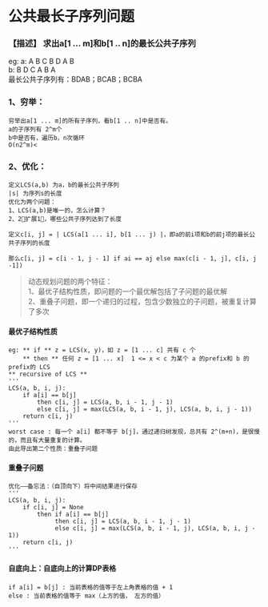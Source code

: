# 公共最长子序列问题

### **【描述】** 求出a[1 ... m]和b[1 .. n]的最长公共子序列

eg:	a: A B C B D A B <br>
	b: B D C A B A  <br>
最长公共子序列有：BDAB；BCAB；BCBA <br>

### 1、穷举：
	穷举出a[1 ... m]的所有子序列，看b[1 .. n]中是否有。 
	a的子序列有 2^m个 
	b中是否有，遍历b，n次循环 
	O(n2^m)<
### 2、优化：
	定义LCS(a,b) 为a，b的最长公共子序列 
	|s| 为序列s的长度 
	优化为两个问题： 
	1、LCS(a,b)是唯一的，怎么计算？ 
	2、2⃣️扩展1⃣️，哪些公共子序列达到了长度 

	定义c[i, j] = | LCS(a[1 ... i], b[1 ... j) |，即a的前i项和b的前j项的最长公共子序列的长度

	那么c[i, j] = c[i - 1, j - 1] if ai == aj else max(c[i - 1, j], c[i, j -1])
	
> 动态规划问题的两个特征：<br>
> 1、最优子结构性质，即问题的一个最优解包括了子问题的最优解 <br>
> 2、重叠子问题，即一个递归的过程，包含少数独立的子问题，被重复计算了多次 <br>

#### 最优子结构性质
	eg: ** if ** z = LCS(x, y)，如 z = [1 ... c] 共有 c 个
		** then ** 任何 z = [1 ... x]  1 <= x < c 为某个 a 的prefix和 b 的prefix的 LCS
	** recursive of LCS **
	'''
	LCS(a, b, i, j):
		if a[i] == b[j]
			then c[i, j] = LCS(a, b, i - 1, j - 1)
			else c[i, j] = max(LCS(a, b, i - 1, j), LCS(a, b, i, j - 1))
		return c[i, j)
	'''
	worst case : 每一个 a[i] 都不等于 b[j]，通过递归树发现，总共有 2^(m+n)，是很慢的，而且有大量重复的计算。
	由此导出第二个性质：重叠子问题

#### 重叠子问题
	优化——备忘法：（自顶向下）将中间结果进行保存
	'''
	LCS(a, b, i, j):
		if c[i, j] = None
			then if a[i] == b[j]
				 then c[i, j] = LCS(a, b, i - 1, j - 1)
				 else c[i, j] = max(LCS(a, b, i - 1, j), LCS(a, b, i, j - 1))
		return c[i, j)
	'''
	
#### 自底向上：自底向上的计算DP表格
	if a[i] = b[j] : 当前表格的值等于左上角表格的值 + 1
	else : 当前表格的值等于 max（上方的值， 左方的值）		

	
